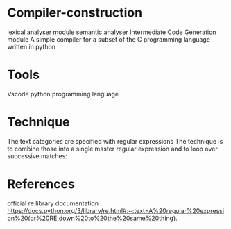# Compiler-construction
lexical analyser module
semantic analyser 
Intermediate Code Generation module
A simple compiler for a subset of the C programming language written in python 

# Tools
Vscode
python programming language

# Technique
The text categories are specified with regular expressions
The technique is to combine those into a single master regular expression 
and to loop over successive matches:

# References
official re library documentation https://docs.python.org/3/library/re.html#:~:text=A%20regular%20expression%20(or%20RE,down%20to%20the%20same%20thing).